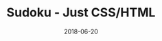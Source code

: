 ---
title: 'Sudoku - Just CSS/HTML'
date: 2018-06-20
tags: []
draft: false
type: 'games'
num19: [{'idx':1,'arr1':[1,2,3,4,5,6,7,8,9],'arr2':[1,2,3,4,5,6,7,8,9]},{'idx':2,'arr1':[1,2,3,4,5,6,7,8,9],'arr2':[1,2,3,4,5,6,7,8,9]},{'idx':3,'arr1':[1,2,3,4,5,6,7,8,9],'arr2':[1,2,3,4,5,6,7,8,9]},{'idx':4,'arr1':[1,2,3,4,5,6,7,8,9],'arr2':[1,2,3,4,5,6,7,8,9]},{'idx':5,'arr1':[1,2,3,4,5,6,7,8,9],'arr2':[1,2,3,4,5,6,7,8,9]},{'idx':6,'arr1':[1,2,3,4,5,6,7,8,9],'arr2':[1,2,3,4,5,6,7,8,9]},{'idx':7,'arr1':[1,2,3,4,5,6,7,8,9],'arr2':[1,2,3,4,5,6,7,8,9]},{'idx':8,'arr1':[1,2,3,4,5,6,7,8,9],'arr2':[1,2,3,4,5,6,7,8,9]},{'idx':9,'arr1':[1,2,3,4,5,6,7,8,9],'arr2':[1,2,3,4,5,6,7,8,9]}]
puzzle: [[8, 0, 1, 0, 0, 0, 2, 0, 9], [7, 0, 0, 0, 0, 0, 0, 0, 5], [0, 0, 0, 3, 1, 5, 0, 0, 0], [0, 7, 9, 8, 0, 6, 3, 4, 0], [0, 0, 0, 0, 0, 0, 0, 0, 0], [0, 4, 0, 0, 2, 0, 0, 6, 0], [6, 0, 7, 0, 0, 0, 9, 0, 8], [0, 0, 0, 0, 9, 0, 0, 0, 0], [0, 0, 0, 7, 3, 2, 0, 0, 0]]
layout: 'sudokucssstatic'
---